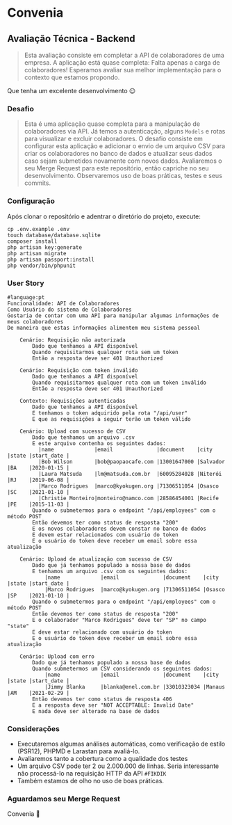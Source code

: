 # Convenia

## Avaliação Técnica - Backend

> Esta avaliação consiste em completar a API de colaboradores de uma empresa.
> A aplicação está quase completa: Falta apenas a carga de colaboradores!
> Esperamos avaliar sua melhor implementação para o contexto que estamos propondo.

Que tenha um excelente desenvolvimento :wink:

### Desafio

> Esta é uma aplicação quase completa para a manipulação de colaboradores via API. Já temos a autenticação, alguns `Models` e rotas para visualizar e excluir colaboradores.
> O desafio consiste em configurar esta aplicação e adicionar o envio de um arquivo CSV para criar os colaboradores no banco de dados e atualizar seus dados caso sejam submetidos novamente com novos dados.
> Avaliaremos o seu Merge Request para este repositório, então capriche no seu desenvolvimento. Observaremos uso de boas práticas, testes e seus commits.

### Configuração

Após clonar o repositório e adentrar o diretório do projeto, execute:

```shell
cp .env.example .env
touch database/database.sqlite
composer install
php artisan key:generate
php artisan migrate
php artisan passport:install
php vendor/bin/phpunit
```

### User Story

```gherkin
#language:pt
Funcionalidade: API de Colaboradores
Como Usuário do sistema de Colaboradores
Gostaria de contar com uma API para manipular algumas informações de meus colaboradores
De maneira que estas informações alimentem meu sistema pessoal

    Cenário: Requisição não autorizada
        Dado que tenhamos a API disponível
        Quando requisitarmos qualquer rota sem um token
        Então a resposta deve ser 401 Unauthorized

    Cenário: Requisição com token inválido
        Dado que tenhamos a API disponível
        Quando requisitarmos qualquer rota com um token inválido
        Então a resposta deve ser 401 Unauthorized

    Contexto: Requisições autenticadas
        Dado que tenhamos a API disponível
        E tenhamos o token adquirido pela rota "/api/user"
        E que as requisições a seguir terão um token válido

    Cenário: Upload com sucesso de CSV
        Dado que tenhamos um arquivo .csv
        E este arquivo contenha os seguintes dados:
          |name             |email              |document    |city     |state |start_date |
          |Bob Wilson       |bob@paopaocafe.com |13001647000 |Salvador |BA    |2020-01-15 |
          |Laura Matsuda    |lm@matsuda.com.br  |60095284028 |Niterói  |RJ    |2019-06-08 |
          |Marco Rodrigues  |marco@kyokugen.org |71306511054 |Osasco   |SC    |2021-01-10 |
          |Christie Monteiro|monteiro@namco.com |28586454001 |Recife   |PE    |2015-11-03 |
        Quando o submetermos para o endpoint "/api/employees" com o método POST
        Então devemos ter como status de resposta "200"
        E os novos colaboradores devem constar no banco de dados
        E devem estar relacionados com usuário do token
        E o usuário do token deve receber um email sobre essa atualização

    Cenário: Upload de atualização com sucesso de CSV
        Dado que já tenhamos populado a nossa base de dados
        E tenhamos um arquivo .csv com os seguintes dados:
            |name             |email              |document    |city     |state |start_date |
            |Marco Rodrigues  |marco@kyokugen.org |71306511054 |Osasco   |SP    |2021-01-10 |
        Quando o submetermos para o endpoint "/api/employees" com o método POST
        Então devemos ter como status de resposta "200"
        E o colaborador "Marco Rodrigues" deve ter "SP" no campo "state"
        E deve estar relacionado com usuário do token
        E o usuário do token deve receber um email sobre essa atualização

    Cenário: Upload com erro
        Dado que já tenhamos populado a nossa base de dados
        Quando submetermos um CSV considerando os seguintes dados:
            |name             |email              |document    |city     |state |start_date |
            |Jimmy Blanka     |blanka@enel.com.br |33010323034 |Manaus   |AM    |2021-02-29 |
        Então devemos ter como status de resposta 406
        E a resposta deve ser "NOT ACCEPTABLE: Invalid Date"
        E nada deve ser alterado na base de dados
```

### Considerações

* Executaremos algumas análises automáticas, como verificação de estilo (PSR12), PHPMD e Larastan para avaliá-lo. 
* Avaliaremos tanto a cobertura como a qualidade dos testes
* Um arquivo CSV pode ter 2 ou 2.000.000 de linhas. Seria interessante não processá-lo na requisição HTTP da API `#FIKDIK`  
* Também estamos de olho no uso de boas práticas.


### Aguardamos seu Merge Request

Convenia :purple_heart:
